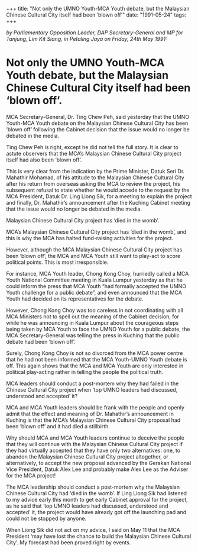 +++ 
title: "Not only the UMNO Youth-MCA Youth debate, but the Malaysian Chinese Cultural City itself had been ‘blown off’"
date: "1991-05-24"
tags:
+++

_by Parliamentary Opposition Leader, DAP Secretary-General and MP for Tanjung, Lim Kit Siang, in Petaling Jaya on Friday, 24th May 1991:_

# Not only the UMNO Youth-MCA Youth debate, but the Malaysian Chinese Cultural City itself had been ‘blown off’.

MCA Secretary-General, Dr. Ting Chew Peh, said yesterday that the UMNO Youth-MCA Youth debate on the Malaysian Chinese Cultural City has been ‘blown off’ following the Cabinet decision that the issue would no longer be debated in the media.</u>

Ting Chew Peh is right, except he did not tell the full story. It is clear to astute observers that the MCA’s Malaysian Chinese Cultural City project itself had also been ‘blown off’.

This is very clear from the indication by the Prime Minister, Datuk Seri Dr. Mahathir Mohamad, of his attitude to the Malaysian Chinese Cultural City after his return from overseas asking the MCA to review the project, his subsequent refusal to state whether he would accede to the request by the MCA President, Datuk Dr. Ling Liong Sik, for a meeting to explain the project and finally, Dr. Mahathir’s announcement after the Kuching Cabinet meeting that the issue would no longer be debated in the media.

Malaysian Chinese Cultural City project has ‘died in the womb’.

MCA’s Malaysian Chinese Cultural City project has ‘died in the womb’, and this is why the MCA has halted fund-raising activities for the project.

However, although the MCA Malaysian Chinese Cultural City project has been ‘blown off’, the MCA and MCA Youth still want to play-act to score political points. This is most irresponsible.

For instance, MCA Youth leader, Chong Kong Choy, hurriedly called a MCA Youth National Committee meeting in Kuala Lumpur yesterday as that he could inform the press that MCA Youth “had formally accepted the UMNO Youth challenge for a public debate”, and even announced that the MCA Youth had decided on its representatives for the debate.

However, Chong Kong Choy was too careless in not coordinating with all MCA Ministers not to spell out the meaning of the Cabinet decision, for while he was announcing in Kuala Lumpur about the courageous steps being taken by MCA Youth to face the UMNO Youth for a public debate, the MCA Secretary-General was telling the press in Kuching that the public debate had been ‘blown off’.

Surely, Chong Kong Choy is not so divorced from the MCA power centre that he had not been informed that the MCA Youth-UMNO Youth debate is off. This again shows that the MCA and MCA Youth are only interested in political play-acting rather in telling the people the political truth.

MCA leaders should conduct a post-mortem why they had failed in the Chinese Cultural City project when ‘top UMNO leaders had discussed, understood and accepted’ it?

MCA and MCA Youth leaders should be frank with the people and openly admit that the effect and meaning of Dr. Mahathir’s announcement in Kuching is that the MCA’s Malaysian Chinese Cultural City proposal had been ‘blown off’ and it had died a stillbirth.

Why should MCA and MCA Youth leaders continue to deceive the people that they will continue with the Malaysian Chinese Cultural City project if they had virtually accepted that they have only two alternatives: one, to abandon the Malaysian Chinese Cultural City project altogether, or alternatively, to accept the new proposal advanced by the Gerakan National Vice President, Datuk Alex Lee and probably make Alex Lee as the Adviser for the MCA project!

The MCA leadership should conduct a post-mortem why the Malaysian Chinese Cultural City had ‘died in the womb’. If Ling Liong Sik had listened to my advice early this month to get early Cabinet approval for the project, as he said that ‘top UMNO leaders had discussed, understood and accepted’ it, the project would have already got off the launching pad and could not be stopped by anyone.

When Liong Sik did not act on my advice, I said on May 11 that the MCA President ‘may have lost the chance to build the Malaysian Chinese Cultural City’. My forecast had been proved right by events.
 
